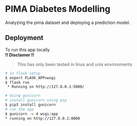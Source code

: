 # PIMA Diabetes Modelling
Analyzing the pima dataset and deploying a prediction model. 


## Deployment
To run this app locally  
**!! Disclamer !!**

> This has only been tested in linux and unix environments
``` bash
# in flask setup
$ export FLASK_APP=wsgi
$ flask run
 * Running on http://127.0.0.1:5000/

# Using gunicorn
# install gunicorn using pip
$ pip3 install gunicorn
# run the app
$ gunicorn -w 4 wsgi:app
* running on http://127.0.0.1:8000
``` 

